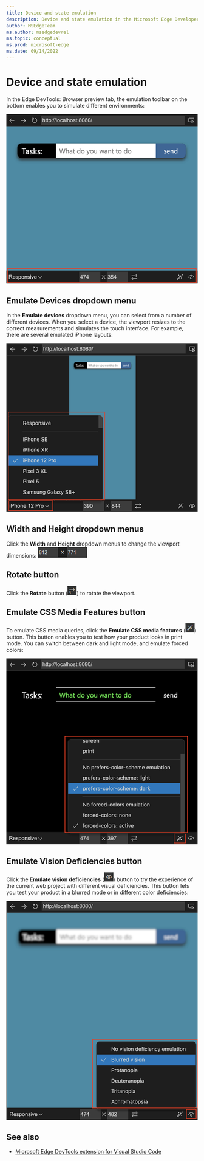```yaml
---
title: Device and state emulation
description: Device and state emulation in the Microsoft Edge Developer Tools extension for Visual Studio Code.
author: MSEdgeTeam
ms.author: msedgedevrel
ms.topic: conceptual
ms.prod: microsoft-edge
ms.date: 09/14/2022
---
```

# Device and state emulation

In the Edge DevTools: Browser preview tab, the emulation toolbar on the bottom enables you to simulate different environments:

![Browser preview in the extension with emulation tool bar showing](../microsoft-edge-devtools-extension-images/edge-for-code-screencast-v2.png)


<!-- ====================================================================== -->
## Emulate Devices dropdown menu
<!-- toolbar item 1. Emulate devices -->

In the **Emulate devices** dropdown menu, you can select from a number of different devices.  When you select a device, the viewport resizes to the correct measurements and simulates the touch interface.  For example, there are several emulated iPhone layouts:

![Browser preview in the extension showing the web product in an emulated phone layout](../microsoft-edge-devtools-extension-images/edge-for-code-screencast-v2-emulating.png)


<!-- ====================================================================== -->
## Width and Height dropdown menus
<!-- toolbar item 2. Width -->
<!-- toolbar item 3. Height -->

Click the **Width** and **Height** dropdown menus to change the viewport dimensions: ![Width and Height dropdown menus](../microsoft-edge-devtools-extension-images/width-height.png)


<!-- ====================================================================== -->
## Rotate button
<!-- toolbar item 4. Rotate -->

Click the **Rotate** button (![The Rotate button](../microsoft-edge-devtools-extension-images/rotate-button.png)) to rotate the viewport.


<!-- ====================================================================== -->
## Emulate CSS Media Features button
<!-- toolbar item 5. Emulate CSS media features -->

To emulate CSS media queries, click the **Emulate CSS media features** (![Emulate CSS media features](../microsoft-edge-devtools-extension-images/emulate-css-media-features-button.png)) button.  This button enables you to test how your product looks in print mode.  You can switch between dark and light mode, and emulate forced colors:

![Browser preview in the extension showing the web product in forced color mode](../microsoft-edge-devtools-extension-images/edge-for-code-forced-colours.png)


<!-- ====================================================================== -->
## Emulate Vision Deficiencies button
<!-- toolbar item 6. Emulate vision deficiencies -->

Click the **Emulate vision deficiencies** (![The Emulate vision deficiencies button](../microsoft-edge-devtools-extension-images/emulate-vision-deficiencies-button.png)) button to try the experience of the current web project with different visual deficiencies.  This button lets you test your product in a blurred mode or in different color deficiencies:

![Browser preview in the extension showing the web product in a blurred emulation](../microsoft-edge-devtools-extension-images/edge-for-code-blurred.png)


<!-- ====================================================================== -->
## See also

*  [Microsoft Edge DevTools extension for Visual Studio Code](./microsoft-edge-devtools-extension.md)

